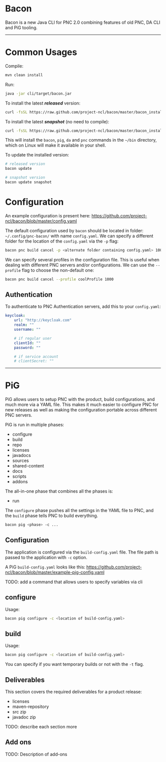# Bacon
Bacon is a new Java CLI for PNC 2.0 combining features of old PNC, DA CLI and PiG tooling.

---

# Common Usages
Compile:
```bash
mvn clean install
```

Run:
```bash
java -jar cli/target/bacon.jar
```

To install the latest ***released*** version:
```bash
curl -fsSL https://raw.github.com/project-ncl/bacon/master/bacon_install.py | python2 - 
```

To install the latest ***snapshot*** (no need to compile):
```bash
curl -fsSL https://raw.github.com/project-ncl/bacon/master/bacon_install.py | python2 - snapshot
```

This will install the `bacon`, `pig`, `da` and `pnc` commands in the `~/bin`
directory, which on Linux will make it available in your shell.

To update the installed version:
```bash
# released version
bacon update

# snapshot version
bacon update snapshot
```

# Configuration

An example configuration is present here: https://github.com/project-ncl/bacon/blob/master/config.yaml

The default configuration used by `bacon` should be located in folder: `~/.config/pnc-bacon/` with name `config.yaml`. We can specify a different folder for the location of the `config.yaml` via the `-p` flag:

```bash
bacon pnc build cancel -p <alternate folder containing config.yaml> 1000
```

We can specify several profiles in the configuration file. This is useful when dealing with different PNC servers and/or configurations. We can use the `--profile` flag to choose the non-default one:

```bash
bacon pnc build cancel --profile coolProfile 1000
```

## Authentication

To authenticate to PNC Authentication servers, add this to your `config.yaml`:

```yaml
keycloak:
    url: "http://keycloak.com"
    realm: ""
    username: ""

    # if regular user
    clientId: ""
    password: ""

    # if service account
    # clientSecret: ""
```

---

# PiG
PiG allows users to setup PNC with the product, build configurations, and much more via a YAML file. This makes it much easier to configure PNC for new releases as well as making the configuration portable across different PNC servers.

PiG is run in multiple phases:

- configure
- build
- repo
- licenses
- javadocs
- sources
- shared-content
- docs
- scripts
- addons

The all-in-one phase that combines all the phases is:

- run

The `configure` phase pushes all the settings in the YAML file to PNC, and the `build` phase tells PNC to build everything.

```bash
bacon pig <phase> -c ...
```
## Configuration

The application is configured via the `build-config.yaml` file. The file path is passed to the application with `-c` option.

A PiG `build-config.yaml` looks like this: https://github.com/project-ncl/bacon/blob/master/example-pig-config.yaml

TODO: add a command that allows users to specify variables via cli

## configure

Usage:
```bash
bacon pig configure -c <location of build-config.yaml>
```

## build

Usage:
```bash
bacon pig configure -c <location of build-config.yaml>
```

You can specify if you want temporary builds or not with the `-t` flag.

## Deliverables

This section covers the required deliverables for a product release:

- licenses
- maven-repository
- src zip
- javadoc zip

TODO: describe each section more

## Add ons

TODO: Description of add-ons
